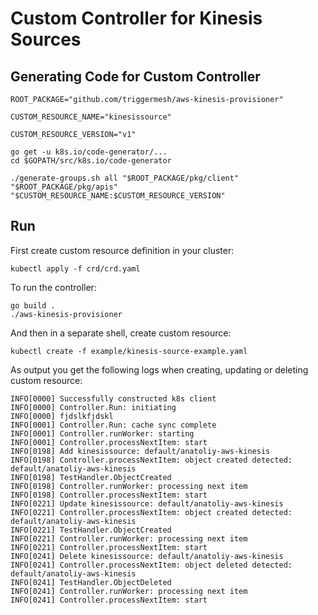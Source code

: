 # Custom Controller for Kinesis Sources


## Generating Code for Custom Controller 

```
ROOT_PACKAGE="github.com/triggermesh/aws-kinesis-provisioner"

CUSTOM_RESOURCE_NAME="kinesissource"

CUSTOM_RESOURCE_VERSION="v1"

go get -u k8s.io/code-generator/...
cd $GOPATH/src/k8s.io/code-generator

./generate-groups.sh all "$ROOT_PACKAGE/pkg/client" "$ROOT_PACKAGE/pkg/apis" "$CUSTOM_RESOURCE_NAME:$CUSTOM_RESOURCE_VERSION"

```

## Run 
First create custom resource definition in your cluster: 
```
kubectl apply -f crd/crd.yaml
```

To run the controller:
``` 
go build . 
./aws-kinesis-provisioner
```

And then in a separate shell, create custom resource:
```
kubectl create -f example/kinesis-source-example.yaml
```

As output you get the following logs when creating, updating or deleting custom resource:
```
INFO[0000] Successfully constructed k8s client          
INFO[0000] Controller.Run: initiating                   
INFO[0000] fjdslkfjdskl                                 
INFO[0001] Controller.Run: cache sync complete          
INFO[0001] Controller.runWorker: starting               
INFO[0001] Controller.processNextItem: start            
INFO[0198] Add kinesissource: default/anatoliy-aws-kinesis 
INFO[0198] Controller.processNextItem: object created detected: default/anatoliy-aws-kinesis 
INFO[0198] TestHandler.ObjectCreated                    
INFO[0198] Controller.runWorker: processing next item   
INFO[0198] Controller.processNextItem: start            
INFO[0221] Update kinesissource: default/anatoliy-aws-kinesis 
INFO[0221] Controller.processNextItem: object created detected: default/anatoliy-aws-kinesis 
INFO[0221] TestHandler.ObjectCreated                    
INFO[0221] Controller.runWorker: processing next item   
INFO[0221] Controller.processNextItem: start            
INFO[0241] Delete kinesissource: default/anatoliy-aws-kinesis 
INFO[0241] Controller.processNextItem: object deleted detected: default/anatoliy-aws-kinesis 
INFO[0241] TestHandler.ObjectDeleted                    
INFO[0241] Controller.runWorker: processing next item   
INFO[0241] Controller.processNextItem: start  
```

